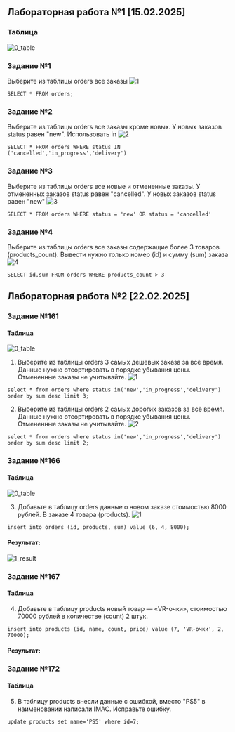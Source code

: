 ## Лабораторная работа №1 [15.02.2025]
### Таблица
![0_table](https://github.com/user-attachments/assets/9ec70843-31c2-4742-a368-f7bae92ba343)


### Задание №1
Выберите из таблицы orders все заказы
![1](https://github.com/user-attachments/assets/e92c1f9b-5d9e-4897-9976-5db225f2f144)



```
SELECT * FROM orders;
```
### Задание №2
Выберите из таблицы orders все заказы кроме новых. У новых заказов status равен "new". Использовать in
![2](https://github.com/user-attachments/assets/580cf925-54ef-4cbe-8ba4-256042946a76)



```
SELECT * FROM orders WHERE status IN ('cancelled','in_progress','delivery')
```
### Задание №3
Выберите из таблицы orders все новые и отмененные заказы. У отмененных заказов status равен "cancelled". У новых заказов status равен "new"
![3](https://github.com/user-attachments/assets/903cab27-7714-47d0-8369-f1f65fa29e6c)


```
SELECT * FROM orders WHERE status = 'new' OR status = 'cancelled'
```
### Задание №4
Выберите из таблицы orders все заказы содержащие более 3 товаров (products_count).
Вывести нужно только номер (id) и сумму (sum) заказа
![4](https://github.com/user-attachments/assets/07f21f06-dfb0-4b09-a086-7bdee1eb917e)



```
SELECT id,sum FROM orders WHERE products_count > 3
```
## Лабораторная работа №2 [22.02.2025]
### Задание №161
#### Таблица
![0_table](https://github.com/user-attachments/assets/3056cc32-1fff-48a4-acca-23bd22489327)



1) Выберите из таблицы orders 3 самых дешевых заказа за всё время.
Данные нужно отсортировать в порядке убывания цены.
Отмененные заказы не учитывайте.
![1](https://github.com/user-attachments/assets/71fb6483-9f28-4efb-aa26-e9cdf7c17f56)



```
select * from orders where status in('new','in_progress','delivery') order by sum desc limit 3;
```
2) Выберите из таблицы orders 2 самых дорогих заказов за всё время.
Данные нужно отсортировать в порядке убывания цены.
Отмененные заказы не учитывайте.
![2](https://github.com/user-attachments/assets/e20082bd-539e-4ec3-8aa6-c78885885332)



```
select * from orders where status in('new','in_progress','delivery') order by sum desc limit 2;
```
### Задание №166
#### Таблица
![0_table](https://github.com/user-attachments/assets/844a0c54-3e2c-4146-9975-bcde40bd2c9b)



3) Добавьте в таблицу orders данные о новом заказе стоимостью 8000 рублей. В заказе 4 товара (products).
![1](https://github.com/user-attachments/assets/29f99c62-40ad-4974-9884-c1f4f20cf7c6)



```
insert into orders (id, products, sum) value (6, 4, 8000);
```
#### Результат:
![1_result](https://github.com/user-attachments/assets/f85a82d8-66aa-494f-a76e-90526a533937)



### Задание №167
#### Таблица



4) Добавьте в таблицу products новый товар — «VR-очки», стоимостью 70000 рублей в количестве (count) 2 штук.
   


```
insert into products (id, name, count, price) value (7, 'VR-очки', 2, 70000);
```
#### Результат:



### Задание №172
#### Таблица



5) В таблицу products внесли данные с ошибкой, вместо "PS5" в наименовании написали IMAC. Исправьте ошибку.



```
update products set name='PS5' where id=7;
